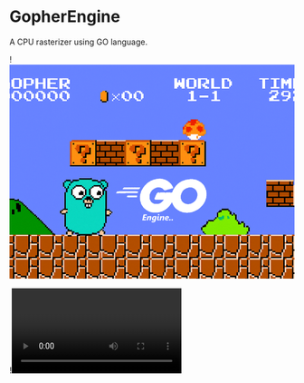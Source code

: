 # GopherEngine
A CPU rasterizer using GO language.

!![alt](./sources/go_engine.png)

!![alt](.sources/recording_fps.mp4)